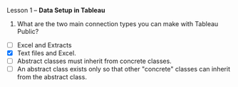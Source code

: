 Lesson 1 – **Data Setup in Tableau**

  1.  What are the two main connection types you can make with Tableau Public?

- [ ] Excel and Extracts
- [x] Text files and Excel.
- [ ] Abstract classes must inherit from concrete classes.
- [ ] An abstract class exists only so that other "concrete" classes can inherit from the abstract class.
